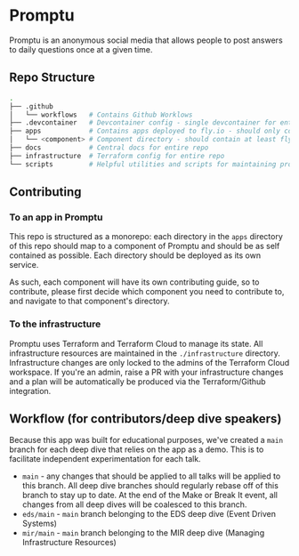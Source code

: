 # Promptu

Promptu is an anonymous social media that allows people to post answers to daily questions once at a given time.

## Repo Structure

```sh
.
├── .github 
│   └── workflows   # Contains Github Worklows
├── .devcontainer   # Devcontainer config - single devcontainer for entire repo
├── apps            # Contains apps deployed to fly.io - should only contain directories
│   └── <component> # Component directory - should contain at least fly.toml and Dockerfile
├── docs            # Central docs for entire repo
├── infrastructure  # Terraform config for entire repo
└── scripts         # Helpful utilities and scripts for maintaining projects and repo
```

## Contributing

### To an app in Promptu

This repo is structured as a monorepo: each directory in the `apps` directory of this repo should map to a component of Promptu and should be as self contained as possible. Each directory should be deployed as its own service.

As such, each component will have its own contributing guide, so to contribute, please first decide which component you need to contribute to, and navigate to that component's directory.

### To the infrastructure

Promptu uses Terraform and Terraform Cloud to manage its state. All infrastructure resources are maintained in the `./infrastructure` directory. Infrastructure changes are only locked to the admins of the Terraform Cloud workspace. If you're an admin, raise a PR with your infrastructure changes and a plan will be automatically be produced via the Terraform/Github integration.

## Workflow (for contributors/deep dive speakers)

Because this app was built for educational purposes, we've created a `main` branch for each deep dive that relies on the app as a demo. This is to facilitate independent experimentation for each talk.

* `main` - any changes that should be applied to all talks will be applied to this branch. All deep dive branches should regularly rebase off of this branch to stay up to date. At the end of the Make or Break It event, all changes from all deep dives will be coalesced to this branch.
* `eds/main` - `main` branch belonging to the EDS deep dive (Event Driven Systems)
* `mir/main` - `main` branch belonging to the MIR deep dive (Managing Infrastructure Resources)
